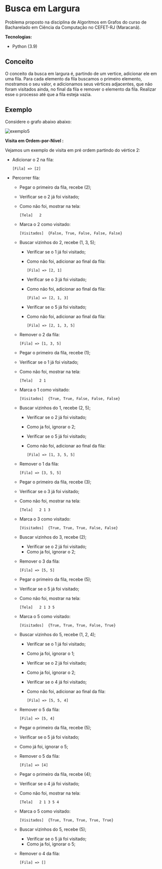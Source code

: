 # Busca em Largura

Problema proposto na disciplina de Algoritmos em Grafos do curso de Bacharelado em Ciência da Computação no CEFET-RJ (Maracanã).



**Tecnologias:**

- Python (3.9)



## Conceito

O conceito da busca em largura é, partindo de um vertice, adicionar ele em uma fila. Para cada elemento da fila buscamos o primeiro elemento, mostramos o seu valor, e adicionamos seus vértices adjacentes, que não foram visitados ainda, no final da fila e remover o elemento da fila. Realizar esse o processo até que a fila esteja vazia.



## Exemplo

Considere o grafo abaixo abaixo:

![exemplo5](https://github.com/LucasSargeir/Algoritmos-em-Grafos/blob/master/images/exemplo5.png)

**Visita em Ordem-por-Nível :**

Vejamos um exemplo de visita em pré ordem partindo do vértice 2:



- Adicionar o 2 na fila:

  `[Fila] => [2]`

- Percorrer fila:

  - Pegar o primeiro da fila, recebe (2);

  - Verificar se o 2 já foi visitado;

  - Como não foi, mostrar na tela:

    `[Tela]   2`

  - Marca o 2 como visitado:

    `[Visitados]  {False, True, False, False, False}`

  - Buscar vizinhos do 2, recebe (1, 3, 5);

    - Verificar se o 1 já foi visitado;

    - Como não foi, adicionar ao final da fila:

      `[Fila] => [2, 1]`

    - Verificar se o 3 já foi visitado;

    - Como não foi, adicionar ao final da fila:

      `[Fila] => [2, 1, 3]`

    - Verificar se o 5 já foi visitado;

    - Como não foi, adicionar ao final da fila:

      `[Fila] => [2, 1, 3, 5]`

  - Remover o 2 da fila:

    `[Fila] => [1, 3, 5]`

  - Pegar o primeiro da fila, recebe (1);

  - Verificar se o 1 já foi visitado;

  - Como não foi, mostrar na tela:

    `[Tela]   2 1`

  - Marca o 1 como visitado:

    `[Visitados]  {True, True, False, False, False}`

  - Buscar vizinhos do 1, recebe (2, 5);

    - Verificar se o 2 já foi visitado;

    - Como ja foi, ignorar o 2;

    - Verificar se o 5 já foi visitado;

    - Como não foi, adicionar ao final da fila:

      `[Fila] => [1, 3, 5, 5]`

  - Remover o 1 da fila:

    `[Fila] => [3, 5, 5]`

  - Pegar o primeiro da fila, recebe (3);

  - Verificar se o 3 já foi visitado;

  - Como não foi, mostrar na tela:

    `[Tela]   2 1 3`

  - Marca o 3 como visitado:

    `[Visitados]  {True, True, True, False, False}`

  - Buscar vizinhos do 3, recebe (2);

    - Verificar se o 2 já foi visitado;
    - Como ja foi, ignorar o 2;

  - Remover o 3 da fila:

    `[Fila] => [5, 5]`

  - Pegar o primeiro da fila, recebe (5);

  - Verificar se o 5 já foi visitado;

  - Como não foi, mostrar na tela:

    `[Tela]   2 1 3 5`

  - Marca o 5 como visitado:

    `[Visitados]  {True, True, True, False, True}`

  - Buscar vizinhos do 5, recebe (1, 2, 4);

    - Verificar se o 1 já foi visitado;

    - Como ja foi, ignorar o 1;

    - Verificar se o 2 já foi visitado;

    - Como ja foi, ignorar o 2;

    - Verificar se o 4 já foi visitado;

    - Como não foi, adicionar ao final da fila:

      `[Fila] => [5, 5, 4]`

  - Remover o 5 da fila:

    `[Fila] => [5, 4]`

  - Pegar o primeiro da fila, recebe (5);

  - Verificar se o 5 já foi visitado;

  - Como já foi, ignorar o 5;

  - Remover o 5 da fila:

    `[Fila] => [4]`

  - Pegar o primeiro da fila, recebe (4);

  - Verificar se o 4 já foi visitado;

  - Como não foi, mostrar na tela:

    `[Tela]   2 1 3 5 4`

  - Marca o 5 como visitado:

    `[Visitados]  {True, True, True, True, True}`

  - Buscar vizinhos do 5, recebe (5);

    - Verificar se o 5 já foi visitado;
    - Como ja foi, ignorar o 5;

  - Remover o 4 da fila:

    `[Fila] => []`